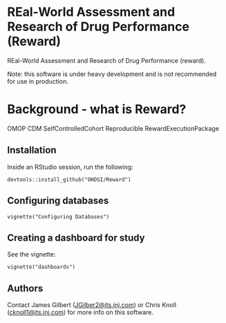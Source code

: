 # REal-World Assessment and Research of Drug Performance (Reward)

REal-World Assessment and Research of Drug Performance (reward).

Note: this software is under heavy development and is not recommended for use in production.

# Background - what is Reward?

OMOP CDM
SelfControlledCohort
Reproducible
RewardExecutionPackage

## Installation
Inside an RStudio session, run the following:
```
devtools::install_github("OHDSI/Reward")
```

## Configuring databases

```
vignette("Configuring Databases")
```

## Creating a dashboard for study
See the vignette:
```{r}
vignette("dashboards")
```
 
 ## Authors
 Contact James Gilbert (JGilber2@its.jnj.com) or Chris Knoll (cknoll1@its.jnj.com) for more info
 on this software.
